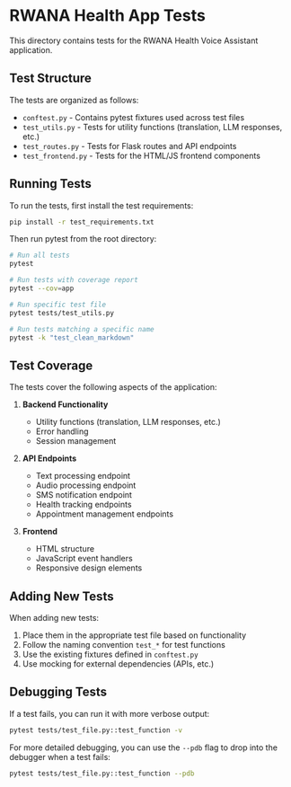 # RWANA Health App Tests

This directory contains tests for the RWANA Health Voice Assistant application.

## Test Structure

The tests are organized as follows:

- `conftest.py` - Contains pytest fixtures used across test files
- `test_utils.py` - Tests for utility functions (translation, LLM responses, etc.)
- `test_routes.py` - Tests for Flask routes and API endpoints
- `test_frontend.py` - Tests for the HTML/JS frontend components

## Running Tests

To run the tests, first install the test requirements:

```bash
pip install -r test_requirements.txt
```

Then run pytest from the root directory:

```bash
# Run all tests
pytest

# Run tests with coverage report
pytest --cov=app

# Run specific test file
pytest tests/test_utils.py

# Run tests matching a specific name
pytest -k "test_clean_markdown"
```

## Test Coverage

The tests cover the following aspects of the application:

1. **Backend Functionality**
   - Utility functions (translation, LLM responses, etc.)
   - Error handling
   - Session management

2. **API Endpoints**
   - Text processing endpoint
   - Audio processing endpoint
   - SMS notification endpoint
   - Health tracking endpoints
   - Appointment management endpoints

3. **Frontend**
   - HTML structure
   - JavaScript event handlers
   - Responsive design elements

## Adding New Tests

When adding new tests:

1. Place them in the appropriate test file based on functionality
2. Follow the naming convention `test_*` for test functions
3. Use the existing fixtures defined in `conftest.py`
4. Use mocking for external dependencies (APIs, etc.)

## Debugging Tests

If a test fails, you can run it with more verbose output:

```bash
pytest tests/test_file.py::test_function -v
```

For more detailed debugging, you can use the `--pdb` flag to drop into the debugger when a test fails:

```bash
pytest tests/test_file.py::test_function --pdb
```
